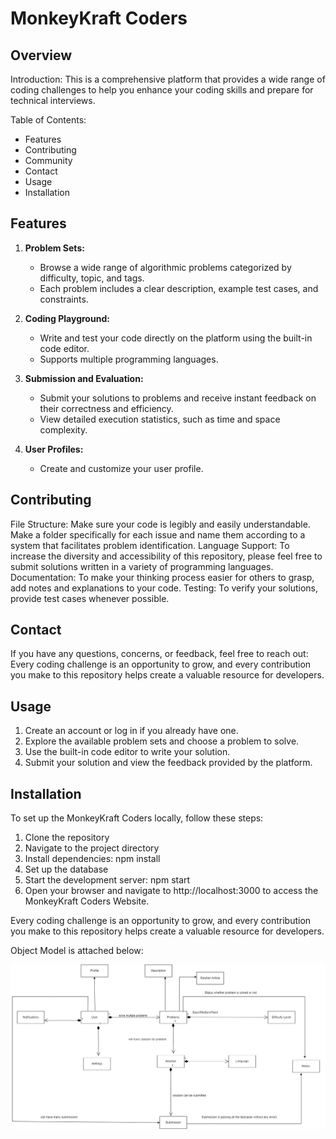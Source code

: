# MonkeyKraft Coders

## Overview

Introduction:
This is a comprehensive platform that provides a wide range of coding challenges to help you enhance your coding skills and prepare for technical interviews.

Table of Contents:
- Features
- Contributing
- Community
- Contact
- Usage
- Installation

## Features

1. **Problem Sets:**
   - Browse a wide range of algorithmic problems categorized by difficulty, topic, and tags.
   - Each problem includes a clear description, example test cases, and constraints.

2. **Coding Playground:**
   - Write and test your code directly on the platform using the built-in code editor.
   - Supports multiple programming languages.

3. **Submission and Evaluation:**
   - Submit your solutions to problems and receive instant feedback on their correctness and efficiency.
   - View detailed execution statistics, such as time and space complexity.

4. **User Profiles:**
   - Create and customize your user profile.


## Contributing

File Structure: Make sure your code is legibly and easily understandable. Make a folder specifically for each issue and name them according to a system that facilitates problem identification.
Language Support: To increase the diversity and accessibility of this repository, please feel free to submit solutions written in a variety of programming languages.
Documentation: To make your thinking process easier for others to grasp, add notes and explanations to your code.
Testing: To verify your solutions, provide test cases whenever possible.

## Contact
If you have any questions, concerns, or feedback, feel free to reach out:
Every coding challenge is an opportunity to grow, and every contribution you make to this repository helps create a valuable resource for developers.

## Usage 
1. Create an account or log in if you already have one.
2. Explore the available problem sets and choose a problem to solve.
3. Use the built-in code editor to write your solution.
4.  Submit your solution and view the feedback provided by the platform.

## Installation
To set up the MonkeyKraft Coders locally, follow these steps:

1. Clone the repository
2. Navigate to the project directory
3. Install dependencies: npm install
4. Set up the database
5. Start the development server: npm start
6. Open your browser and navigate to http://localhost:3000 to access the MonkeyKraft Coders Website.

Every coding challenge is an opportunity to grow, and every contribution you make to this repository helps create a valuable resource for developers.

Object Model is attached below:

![Object Model Design](./objectmodeldesign-webd.png)
